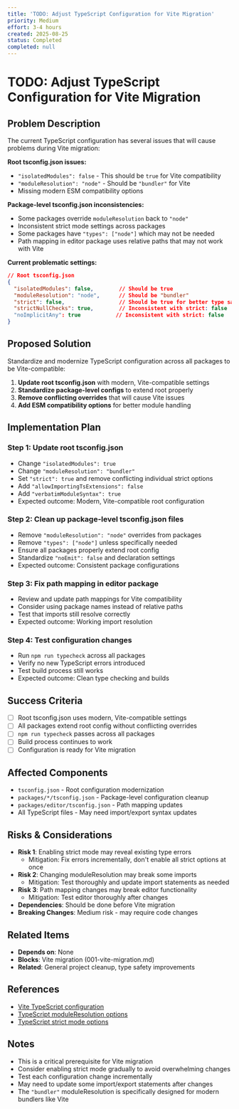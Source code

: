```yaml
---
title: 'TODO: Adjust TypeScript Configuration for Vite Migration'
priority: Medium
effort: 3-4 hours
created: 2025-08-25
status: Completed
completed: null
---
```


# TODO: Adjust TypeScript Configuration for Vite Migration

## Problem Description

The current TypeScript configuration has several issues that will cause problems during Vite migration:

**Root tsconfig.json issues:**
- `"isolatedModules": false` - This should be `true` for Vite compatibility
- `"moduleResolution": "node"` - Should be `"bundler"` for Vite
- Missing modern ESM compatibility options

**Package-level tsconfig.json inconsistencies:**
- Some packages override `moduleResolution` back to `"node"`
- Inconsistent strict mode settings across packages
- Some packages have `"types": ["node"]` which may not be needed
- Path mapping in editor package uses relative paths that may not work with Vite

**Current problematic settings:**
```json
// Root tsconfig.json
{
  "isolatedModules": false,        // Should be true
  "moduleResolution": "node",      // Should be "bundler"
  "strict": false,                 // Should be true for better type safety
  "strictNullChecks": true,        // Inconsistent with strict: false
  "noImplicitAny": true           // Inconsistent with strict: false
}
```

## Proposed Solution

Standardize and modernize TypeScript configuration across all packages to be Vite-compatible:

1. **Update root tsconfig.json** with modern, Vite-compatible settings
2. **Standardize package-level configs** to extend root properly
3. **Remove conflicting overrides** that will cause Vite issues
4. **Add ESM compatibility options** for better module handling

## Implementation Plan

### Step 1: Update root tsconfig.json
- Change `"isolatedModules": true`
- Change `"moduleResolution": "bundler"`
- Set `"strict": true` and remove conflicting individual strict options
- Add `"allowImportingTsExtensions": false`
- Add `"verbatimModuleSyntax": true`
- Expected outcome: Modern, Vite-compatible root configuration

### Step 2: Clean up package-level tsconfig.json files
- Remove `"moduleResolution": "node"` overrides from packages
- Remove `"types": ["node"]` unless specifically needed
- Ensure all packages properly extend root config
- Standardize `"noEmit": false` and declaration settings
- Expected outcome: Consistent package configurations

### Step 3: Fix path mapping in editor package
- Review and update path mappings for Vite compatibility
- Consider using package names instead of relative paths
- Test that imports still resolve correctly
- Expected outcome: Working import resolution

### Step 4: Test configuration changes
- Run `npm run typecheck` across all packages
- Verify no new TypeScript errors introduced
- Test build process still works
- Expected outcome: Clean type checking and builds

## Success Criteria

- [ ] Root tsconfig.json uses modern, Vite-compatible settings
- [ ] All packages extend root config without conflicting overrides
- [ ] `npm run typecheck` passes across all packages
- [ ] Build process continues to work
- [ ] Configuration is ready for Vite migration

## Affected Components

- `tsconfig.json` - Root configuration modernization
- `packages/*/tsconfig.json` - Package-level configuration cleanup
- `packages/editor/tsconfig.json` - Path mapping updates
- All TypeScript files - May need import/export syntax updates

## Risks & Considerations

- **Risk 1**: Enabling strict mode may reveal existing type errors
  - Mitigation: Fix errors incrementally, don't enable all strict options at once
- **Risk 2**: Changing moduleResolution may break some imports
  - Mitigation: Test thoroughly and update import statements as needed
- **Risk 3**: Path mapping changes may break editor functionality
  - Mitigation: Test editor thoroughly after changes
- **Dependencies**: Should be done before Vite migration
- **Breaking Changes**: Medium risk - may require code changes

## Related Items

- **Depends on**: None
- **Blocks**: Vite migration (001-vite-migration.md)
- **Related**: General project cleanup, type safety improvements

## References

- [Vite TypeScript configuration](https://vitejs.dev/guide/typescript.html)
- [TypeScript moduleResolution options](https://www.typescriptlang.org/tsconfig#moduleResolution)
- [TypeScript strict mode options](https://www.typescriptlang.org/tsconfig#strict)

## Notes

- This is a critical prerequisite for Vite migration
- Consider enabling strict mode gradually to avoid overwhelming changes
- Test each configuration change incrementally
- May need to update some import/export statements after changes
- The `"bundler"` moduleResolution is specifically designed for modern bundlers like Vite 